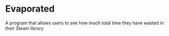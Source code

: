 # Evaporated
A program that allows users to see how much total time they have wasted in their Steam library
